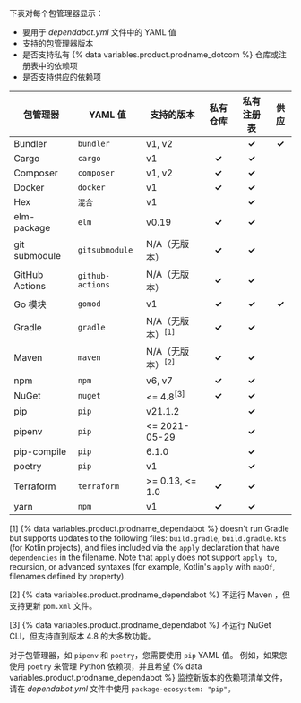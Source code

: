 下表对每个包管理器显示：
- 要用于 *dependabot.yml* 文件中的 YAML 值
- 支持的包管理器版本
- 是否支持私有 {% data variables.product.prodname_dotcom %} 仓库或注册表中的依赖项
- 是否支持供应的依赖项

| 包管理器           | YAML 值           | 支持的版本                  | 私有仓库  | 私有注册表 |  供应   |
| -------------- | ---------------- | ---------------------- |:-----:|:-----:|:-----:|
| Bundler        | `bundler`        | v1, v2                 |       | **✓** | **✓** |
| Cargo          | `cargo`          | v1                     | **✓** | **✓** |       |
| Composer       | `composer`       | v1, v2                 | **✓** | **✓** |       |
| Docker         | `docker`         | v1                     | **✓** | **✓** |       |
| Hex            | `混合`             | v1                     |       | **✓** |       |
| elm-package    | `elm`            | v0.19                  | **✓** | **✓** |       |
| git submodule  | `gitsubmodule`   | N/A（无版本）               | **✓** | **✓** |       |
| GitHub Actions | `github-actions` | N/A（无版本）               | **✓** | **✓** |       |
| Go 模块          | `gomod`          | v1                     | **✓** | **✓** | **✓** |
| Gradle         | `gradle`         | N/A（无版本）<sup>[1]</sup> | **✓** | **✓** |       |
| Maven          | `maven`          | N/A（无版本）<sup>[2]</sup> | **✓** | **✓** |       |
| npm            | `npm`            | v6, v7                 | **✓** | **✓** |       |
| NuGet          | `nuget`          | <= 4.8<sup>[3]</sup>   | **✓** | **✓** |       |
| pip            | `pip`            | v21.1.2                |       | **✓** |       |
| pipenv         | `pip`            | <= 2021-05-29          |       | **✓** |       |
| pip-compile    | `pip`            | 6.1.0                  |       | **✓** |       |
| poetry         | `pip`            | v1                     |       | **✓** |       |
| Terraform      | `terraform`      | >= 0.13, <= 1.0        | **✓** | **✓** |       |
| yarn           | `npm`            | v1                     | **✓** | **✓** |       |

[1] {% data variables.product.prodname_dependabot %} doesn't run Gradle but supports updates to the following files: `build.gradle`, `build.gradle.kts` (for Kotlin projects), and files included via the `apply` declaration that have `dependencies` in the filename. Note that `apply` does not support `apply to`, recursion, or advanced syntaxes (for example, Kotlin's `apply` with `mapOf`, filenames defined by property).

[2] {% data variables.product.prodname_dependabot %} 不运行 Maven ，但支持更新 `pom.xml` 文件。

[3] {% data variables.product.prodname_dependabot %} 不运行 NuGet CLI，但支持直到版本 4.8 的大多数功能。

对于包管理器，如 `pipenv` 和 `poetry`，您需要使用 `pip` YAML 值。 例如，如果您使用 `poetry` 来管理 Python 依赖项，并且希望 {% data variables.product.prodname_dependabot %} 监控新版本的依赖项清单文件，请在 *dependabot.yml* 文件中使用 `package-ecosystem: "pip"`。

